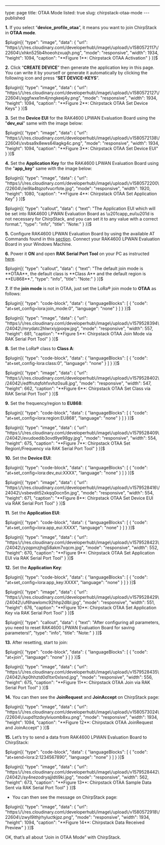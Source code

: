 ---
type: page
title: OTAA Mode
listed: true
slug: chirpstack-otaa-mode
---published

**1.** If you select “**device_profile_otaa**”, it means you want to join ChirpStack in **OTAA mode**.

$plugin[{
    "type": "image",
    "data": {
        "url": "https:\/\/res.cloudinary.com\/developerhub\/image\/upload\/v1580572117\/22604\/xhkn525b4hoeohzxuajh.png",
        "mode": "responsive",
        "width": 1934,
        "height": 1094,
        "caption": "**Figure 1**: Chirpstack OTAA Activation"
    }
}]$

**2.** Click “**CREATE DEVICE**” then generate the application key in this page. You can write it by yourself or generate it automatically by clicking the following icon and press “**SET DEVICE-KEYS**”.

$plugin[{
    "type": "image",
    "data": {
        "url": "https:\/\/res.cloudinary.com\/developerhub\/image\/upload\/v1580572127\/22604\/xggfwxe1m4jnngkeej4y.png",
        "mode": "responsive",
        "width": 1934,
        "height": 1094,
        "caption": "**Figure 2**: Chirpstack OTAA Set Device Keys"
    }
}]$

**3.** Set the **Device EUI** for the RAK4600 LPWAN Evaluation Board using the "**dev_eui**" same with the image below:

$plugin[{
    "type": "image",
    "data": {
        "url": "https:\/\/res.cloudinary.com\/developerhub\/image\/upload\/v1580572138\/22604\/xvbsa9x8ews64lagkg4c.png",
        "mode": "responsive",
        "width": 1934,
        "height": 1094,
        "caption": "**Figure 3**: Chirpstack OTAA Set Device EUI"
    }
}]$

**4.** Set the **Application Key** for the RAK4600 LPWAN Evaluation Board using the "**app_key**" same with the image below:

$plugin[{
    "type": "image",
    "data": {
        "url": "https:\/\/res.cloudinary.com\/developerhub\/image\/upload\/v1580572200\/22604\/iei9la4tqzofvucrfote.jpg",
        "mode": "responsive",
        "width": 1920,
        "height": 1080,
        "caption": "**Figure 4**: Chirpstack OTAA Set Application Key"
    }
}]$

$plugin[{
    "type": "callout",
    "data": {
        "text": "The Application EUI which will be set into RAK4600 LPWAN Evaluation Board as \u201capp_eui\u201d is not necessary for ChirpStack, and you can set it to any value with a correct format.",
        "type": "info",
        "title": "Note:"
    }
}]$

**5.** Configure RAK4600 LPWAN Evaluation Board by using the available AT Commands found in this [section](/rak4600-lora-evaluation-board/at-commands-for-rak4600). Connect your RAK4600 LPWAN Evaluation Board in your Windows Machine.

**6.** Power it **ON** and open **RAK Serial Port Tool** on your PC as instructed [here](/rak4200-lora-evaluation-board/interfacing-with-rak4200-lora-evaluation-board).

$plugin[{
    "type": "callout",
    "data": {
        "text": "The default join mode is **OTAA**, the default class is **Class A** and the default region is **EU868**.",
        "type": "info",
        "title": "Note:"
    }
}]$

**7.** If the **join mode** is not in OTAA, just set the LoRa® join mode to **OTAA** as follows:

$plugin[{
    "type": "code-block",
    "data": {
        "languageBlocks": [
            {
                "code": "at+set_config=lora:join_mode:0",
                "language": "none"
            }
        ]
    }
}]$

$plugin[{
    "type": "image",
    "data": {
        "url": "https:\/\/res.cloudinary.com\/developerhub\/image\/upload\/v1579528394\/24042\/mrydatc2hlwrxiyjpoqw.jpg",
        "mode": "responsive",
        "width": 557,
        "height": 681,
        "caption": "**Figure 5**: Chirpstack OTAA Join Mode via RAK Serial Port Tool"
    }
}]$

**8.** Set the LoRa® class to **Class A**:

$plugin[{
    "type": "code-block",
    "data": {
        "languageBlocks": [
            {
                "code": "at+set_config-lora:class:0",
                "language": "none"
            }
        ]
    }
}]$

$plugin[{
    "type": "image",
    "data": {
        "url": "https:\/\/res.cloudinary.com\/developerhub\/image\/upload\/v1579528402\/24042\/edffrutqfohfxvhz0su8.jpg",
        "mode": "responsive",
        "width": 547,
        "height": 662,
        "caption": "**Figure 6**: Chirpstack OTAA Set Class via RAK Serial Port Tool"
    }
}]$

**9.** Set the frequency/region to **EU868**:

$plugin[{
    "type": "code-block",
    "data": {
        "languageBlocks": [
            {
                "code": "at+set_config=lora:region:EU868",
                "language": "none"
            }
        ]
    }
}]$

$plugin[{
    "type": "image",
    "data": {
        "url": "https:\/\/res.cloudinary.com\/developerhub\/image\/upload\/v1579528409\/24042\/evudoedib3ovd9ye98gy.jpg",
        "mode": "responsive",
        "width": 554,
        "height": 675,
        "caption": "**Figure 7**: Chirpstack OTAA Set Region\/Frequency via RAK Serial Port Tool"
    }
}]$

**10.** Set the **Device EUI**:

$plugin[{
    "type": "code-block",
    "data": {
        "languageBlocks": [
            {
                "code": "at+set_config=lora:dev_eui:XXXX",
                "language": "none"
            }
        ]
    }
}]$

$plugin[{
    "type": "image",
    "data": {
        "url": "https:\/\/res.cloudinary.com\/developerhub\/image\/upload\/v1579528416\/24042\/vsbevdit52xkqq0ocn5n.jpg",
        "mode": "responsive",
        "width": 554,
        "height": 671,
        "caption": "**Figure 8**: Chirpstack OTAA Set Device EUI via RAK Serial Port Tool"
    }
}]$

**11.** Set the **Application EUI**:

$plugin[{
    "type": "code-block",
    "data": {
        "languageBlocks": [
            {
                "code": "at+set_config=lora:app_eui:XXXX",
                "language": "none"
            }
        ]
    }
}]$

$plugin[{
    "type": "image",
    "data": {
        "url": "https:\/\/res.cloudinary.com\/developerhub\/image\/upload\/v1579528423\/24042\/yzqpmzjhqj58akm7xqcm.jpg",
        "mode": "responsive",
        "width": 552,
        "height": 670,
        "caption": "**Figure 9**: Chirpstack OTAA Set Application EUI via RAK Serial Port Tool"
    }
}]$

**12.** Set the **Application Key**:

$plugin[{
    "type": "code-block",
    "data": {
        "languageBlocks": [
            {
                "code": "at+set_config=lora:app_key:XXXX",
                "language": "none"
            }
        ]
    }
}]$

$plugin[{
    "type": "image",
    "data": {
        "url": "https:\/\/res.cloudinary.com\/developerhub\/image\/upload\/v1579528429\/24042\/uf6hawlomc92hhp2dlbl.jpg",
        "mode": "responsive",
        "width": 551,
        "height": 676,
        "caption": "**Figure 10**: Chirpstack OTAA Set Application Key via RAK Serial Port Tool"
    }
}]$

$plugin[{
    "type": "callout",
    "data": {
        "text": "After configuring all parameters, you need to reset RAK4600 LPWAN Evaluation Board for saving parameters!",
        "type": "info",
        "title": "Note:"
    }
}]$

**13.** After resetting, start
to join:

$plugin[{
    "type": "code-block",
    "data": {
        "languageBlocks": [
            {
                "code": "at+join",
                "language": "none"
            }
        ]
    }
}]$

$plugin[{
    "type": "image",
    "data": {
        "url": "https:\/\/res.cloudinary.com\/developerhub\/image\/upload\/v1579528435\/24042\/kp0hhztd0d1txr0xlsnd.jpg",
        "mode": "responsive",
        "width": 556,
        "height": 675,
        "caption": "**Figure 11**: Chirpstack OTAA Join via RAK Serial Port Tool"
    }
}]$

**14.** You can then see the **JoinRequest** and **JoinAccept** on ChirpStack page:

$plugin[{
    "type": "image",
    "data": {
        "url": "https:\/\/res.cloudinary.com\/developerhub\/image\/upload\/v1580573024\/22604\/uupd1tzdxylviuomb8xu.png",
        "mode": "responsive",
        "width": 1934,
        "height": 1094,
        "caption": "**Figure 12**: Chirpstack OTAA JoinRequest and JoinAccept"
    }
}]$

**15.** Let’s try to send a data from RAK4600 LPWAN Evaluation Board to ChirpStack:

$plugin[{
    "type": "code-block",
    "data": {
        "languageBlocks": [
            {
                "code": "at+send=lora:2:1234567890",
                "language": "none"
            }
        ]
    }
}]$

$plugin[{
    "type": "image",
    "data": {
        "url": "https:\/\/res.cloudinary.com\/developerhub\/image\/upload\/v1579528442\/24042\/sy4nezodryajjldti9ki.jpg",
        "mode": "responsive",
        "width": 562,
        "height": 673,
        "caption": "**Figure 13**: Chirpstack OTAA Sample Data Sent via RAK Serial Port Tool"
    }
}]$

- You can then see the message on ChirpStack page:

$plugin[{
    "type": "image",
    "data": {
        "url": "https:\/\/res.cloudinary.com\/developerhub\/image\/upload\/v1580572918\/22604\/zwyl9ithjrhyluctkjpz.png",
        "mode": "responsive",
        "width": 1934,
        "height": 1094,
        "caption": "**Figure 14**: Chirpstack Data Received Preview"
    }
}]$

OK, that’s all about “Join in OTAA Mode” with ChirpStack.

